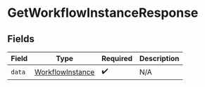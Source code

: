 # GetWorkflowInstanceResponse


## Fields

| Field                                                       | Type                                                        | Required                                                    | Description                                                 |
| ----------------------------------------------------------- | ----------------------------------------------------------- | ----------------------------------------------------------- | ----------------------------------------------------------- |
| `data`                                                      | [WorkflowInstance](../../models/shared/workflowinstance.md) | :heavy_check_mark:                                          | N/A                                                         |
